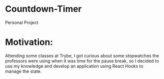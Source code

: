 # Countdown-Timer

Personal Project

# Motivation:<br>
Attending some classes at Trybe, I got curious about some stopwatches the professors were using when it was time for the pause break, so I decided to use my knowledge and develop an application using React Hooks to manage the state.

